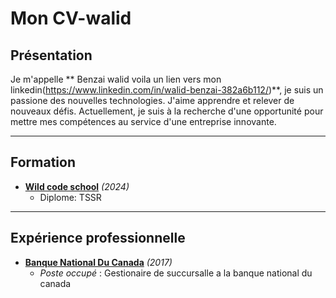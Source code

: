 # Mon CV-walid



## Présentation

Je m'appelle ** Benzai walid voila un lien vers mon linkedin(https://www.linkedin.com/in/walid-benzai-382a6b112/)**, je suis un passione des nouvelles technologies. J'aime apprendre et relever de nouveaux défis. Actuellement, je suis à la recherche d'une opportunité pour mettre mes compétences au service d'une entreprise innovante.

---

## Formation

- **[Wild code school](https://www.wildcodeschool.com/?utm_feeditemid=&utm_device=c&utm_term=wild+code+school&utm_source=google&utm_medium=ppc&utm_campaign=FR-GGL-BRAND+CAMPAIGN&hsa_cam=14821000047&hsa_grp=130792156467&hsa_mt=e&hsa_src=g&hsa_ad=629219034671&hsa_acc=4421706736&hsa_net=adwords&hsa_kw=wild+code+school&hsa_tgt=kwd-340701497962&hsa_ver=3&gad_source=1&gclid=CjwKCAiAtNK8BhBBEiwA8wVt9xqoBB0LOPNcBoCPRAqq7gFobXzJacC3X3m-3bl3rXRNy0KfuKfOyxoCZdgQAvD_BwE)** *(2024)*
  - Diplome: TSSR


---

## Expérience professionnelle

- **[Banque National Du Canada](https://www.bnc.ca/)** *(2017)*
  - *Poste occupé* : Gestionaire de succursalle a la banque national du canada



